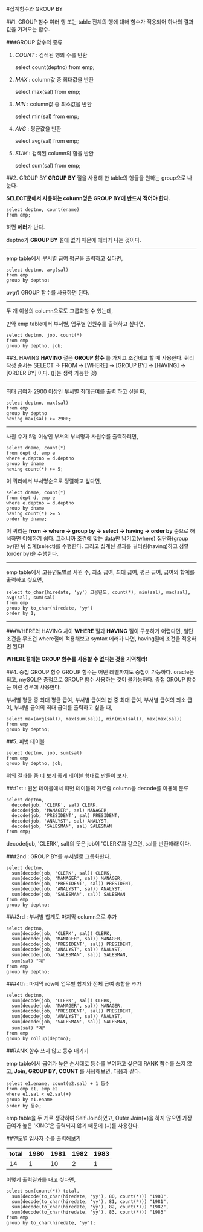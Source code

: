#집계함수와 GROUP BY

##1. GROUP 함수
여러 행 또는 table 전체의 행에 대해 함수가 적용되어 하나의 결과값을 가져오는 함수.

###GROUP 함수의 종류
1. *COUNT* : 검색된 행의 수를 반환

    select count(deptno) from emp;

2. *MAX* : column값 중 최대값을 반환

    select max(sal) from emp;

3. *MIN* : column값 중 최소값을 반환

    select min(sal) from emp;

4. *AVG* : 평균값을 반환

    select avg(sal) from emp;

5. *SUM* : 검색된 column의 합을 반환

    select sum(sal) from emp;

##2. GROUP BY
**GROUP BY** 절을 사용해 한 table의 행들을 원하는 group으로 나눈다.

**SELECT문에서 사용하는 column명은 GROUP BY에 반드시 적어야 한다.**

    select deptno, count(ename)
    from emp;

하면 **에러**가 난다.

deptno가 **GROUP BY** 절에 없기 때문에 에러가 나는 것이다.

-------------------------

emp table에서 부서별 급여 평균을 출력하고 싶다면,

    select deptno, avg(sal)
    from emp
    group by deptno;

*avg()* GROUP 함수를 사용하면 된다.

-----------------------

두 개 이상의 column으로도 그룹화할 수 있는데,

만약 emp table에서 부서별, 업무별 인원수를 출력하고 싶다면,

    select deptno, job, count(*)
    from emp
    group by deptno, job;


##3. HAVING
**HAVING** 절은 **GROUP 함수** 를 가지고 조건비교 할 때 사용한다.
쿼리 작성 순서는 SELECT -> FROM -> [WHERE] -> [GROUP BY] -> [HAVING] -> [ORDER BY] 이다.
([]는 생략 가능한 것)

------------------------

최대 급여가 2900 이상인 부서별 최대급여를 출력 하고 싶을 때,

    select deptno, max(sal)
    from emp
    group by deptno
    having max(sal) >= 2900;

--------------------------

사원 수가 5명 이상인 부서의 부서명과 사원수를 출력하려면,

    select dname, count(*)
    from dept d, emp e
    where e.deptno = d.deptno
    group by dname
    having count(*) >= 5;

이 쿼리에서 부서명순으로 정렬하고 싶다면,

    select dname, count(*)
    from dept d, emp e
    where e.deptno = d.deptno
    group by dname
    having count(*) >= 5
    order by dname;

이 쿼리는 **from -> where -> group by -> select -> having -> order by** 순으로 해석하면 이해하기 쉽다.
그러니까 조건에 맞는 data만 남기고(where) 집단화(group by)한 뒤 집계(select)를 수행한다. 그리고 집계된 결과를 필터링(having)하고 정렬(order by)을 수행한다.

---------------------------

emp table에서 고용년도별로 사원 수, 최소 급여, 최대 급여, 평균 급여, 급여의 합계를 출력하고 싶으면,

    select to_char(hiredate, 'yy') 고용년도, count(*), min(sal), max(sal), avg(sal), sum(sal)
    from emp
    group by to_char(hiredate, 'yy')
    order by 1;

--------------------------------------

###WHERE와 HAVING 차이
**WHERE** 절과 **HAVING** 절이 구분하기 어렵다면, 일단 조건을 무조건 where절에 적용해보고 syntax 에러가 나면,
having절에 조건을 적용하면 된다!

**WHERE절에는 GROUP 함수를 사용할 수 없다는 것을 기억해라!**

##4. 중첩 GROUP 함수
GROUP 함수는 어떤 레벨까지도 중첩이 가능하다.
oracle은 되고, mySQL은 중첩으로 GROUP 함수 사용하는 것이 불가능하다.
중첩 GROUP 함수는 이런 경우에 사용한다.

부서별 평균 중 최대 평균 급여, 부서별 급여의 합 중 최대 급여, 부서별 급여의 최소 급여, 부서별 급여의 최대 급여를 출력하고 싶을 때,

    select max(avg(sal)), max(sum(sal)), min(min(sal)), max(max(sal))
    from emp
    group by deptno;

##5. 피벗 테이블

    select deptno, job, sum(sal)
    from emp
    group by deptno, job;

위의 결과를 좀 더 보기 좋게 테이블 형태로 만들어 보자.

###1st : 원본 테이블에서 피벗 테이블의 가로줄 column을 decode를 이용해 분류

    select deptno,
      decode(job, 'CLERK', sal) CLERK,
      decode(job, 'MANAGER', sal) MANAGER,
      decode(job, 'PRESIDENT', sal) PRESIDENT,
      decode(job, 'ANALYST', sal) ANALYST,
      decode(job, 'SALESMAN', sal) SALESMAN
    from emp;

decode(job, 'CLERK', sal)의 뜻은 job이 'CLERK'과 같으면, sal를 반환해라!이다.

###2nd : GROUP BY를 부서별로 그룹화한다.

    select deptno,
      sum(decode(job, 'CLERK', sal)) CLERK,
      sum(decode(job, 'MANAGER', sal)) MANAGER,
      sum(decode(job, 'PRESIDENT', sal)) PRESIDENT,
      sum(decode(job, 'ANALYST', sal)) ANALYST,
      sum(decode(job, 'SALESMAN', sal)) SALESMAN
    from emp
    group by deptno;

###3rd : 부서별 합계도 마지막 column으로 추가

    select deptno,
      sum(decode(job, 'CLERK', sal)) CLERK,
      sum(decode(job, 'MANAGER', sal)) MANAGER,
      sum(decode(job, 'PRESIDENT', sal)) PRESIDENT,
      sum(decode(job, 'ANALYST', sal)) ANALYST,
      sum(decode(job, 'SALESMAN', sal)) SALESMAN,
      sum(sal) "계"
    from emp  
    group by deptno;

###4th : 마지막 row에 업무별 합계와 전체 급여 총합을 추가

    select deptno,
      sum(decode(job, 'CLERK', sal)) CLERK,
      sum(decode(job, 'MANAGER', sal)) MANAGER,
      sum(decode(job, 'PRESIDENT', sal)) PRESIDENT,
      sum(decode(job, 'ANALYST', sal)) ANALYST,
      sum(decode(job, 'SALESMAN', sal)) SALESMAN,
      sum(sal) "계"
    from emp  
    group by rollup(deptno);


##RANK 함수 쓰지 않고 등수 매기기

emp table에서 급여가 높은 순서대로 등수를 부여하고 싶은데 RANK 함수를 쓰지 않고, **Join**, **GROUP BY**, **COUNT** 를 사용해보면, 다음과 같다.

    select e1.ename, count(e2.sal) + 1 등수
    from emp e1, emp e2
    where e1.sal < e2.sal(+)
    group by e1.ename
    order by 등수;

emp table을 두 개로 생각하여 Self Join하였고, Outer Join(+)을 하지 않으면 가장 급여가 높은 'KING'은 출력되지 않기 때문에 (+)를 사용한다.


##연도별 입사자 수를 출력해보기

total | 1980 | 1981 | 1982 | 1983
--- | --- | --- | --- | ---
14 | 1 | 10 | 2 | 1

이렇게 출력결과를 내고 싶다면,

    select sum(count(*)) total,
      sum(decode(to_char(hiredate, 'yy'), 80, count(*))) "1980",
      sum(decode(to_char(hiredate, 'yy'), 81, count(*))) "1981",
      sum(decode(to_char(hiredate, 'yy'), 82, count(*))) "1982",
      sum(decode(to_char(hiredate, 'yy'), 83, count(*))) "1983"
    from emp
    group by to_char(hiredate, 'yy');
